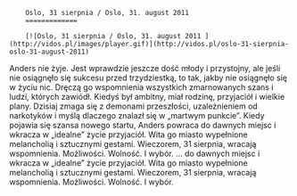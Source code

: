 
        Oslo, 31 sierpnia / Oslo, 31. august 2011 
        =============
        
        [![Oslo, 31 sierpnia / Oslo, 31. august 2011 ](http://vidos.pl/images/player.gif)](http://vidos.pl/oslo-31-sierpnia-oslo-31-august-2011)
        
        
 Anders nie żyje. Jest wprawdzie jeszcze dość młody i przystojny, ale jeśli nie osiągnęło się sukcesu przed trzydziestką, to tak, jakby nie osiągnęło się w życiu nic. Dręczą go wspomnienia wszystkich zmarnowanych szans i ludzi, których zawiódł. Kiedyś był ambitny, miał rodzinę, przyjaciół i wielkie plany. Dzisiaj zmaga się z demonami przeszłości, uzależnieniem od narkotyków i myślą dlaczego znalazł się w „martwym punkcie”. Kiedy pojawia się szansa nowego startu, Anders powraca do dawnych miejsc i wkracza w „idealne” życie przyjaciół. Wita go miasto wypełnione melancholią i sztucznymi gestami. Wieczorem, 31 sierpnia, wracają wspomnienia. Możliwości. Wolność. I wybór.   ... do dawnych miejsc i wkracza w „idealne” życie przyjaciół. Wita go miasto wypełnione melancholią i sztucznymi gestami. Wieczorem, 31 sierpnia, wracają wspomnienia. Możliwości. Wolność. I wybór.
    